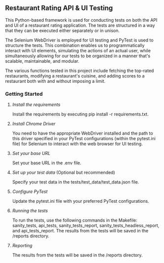 ## Restaurant Rating API & UI Testing

This Python-based framework is used for conducting tests on both the API and UI of a restaurant rating application. The tests are structured in a way that they can be executed either separately or in unison.

The Selenium WebDriver is employed for UI testing and PyTest is used to structure the tests. This combination enables us to programmatically interact with UI elements, simulating the actions of an actual user, while simultaneously allowing for our tests to be organized in a manner that's scalable, maintainable, and modular.

The various functions tested in this project include fetching the top-rated restaurants, modifying a restaurant's cuisine, and adding scores to a restaurant both with and without imposing a limit.
### Getting Started

1. *Install the requirements*
   
   Install the requirements by executing pip install -r requirements.txt.
3. *Install Chrome Driver*
   
    You need to have the appropriate WebDriver installed and the path to this driver specified in your PyTest configurations (within the pytest.ini file) for Selenium to interact with the web browser for UI testing.
2. *Set your base URL*
   
   Set your base URL in the .env file.
   
3. *Set up your test data* (Optional but recommended)
   
   Specify your test data in the tests/test_data/test_data.json file.
   
4. *Configure PyTest*
   
   Update the pytest.ini file with your preferred PyTest configurations.
     
5. *Running the tests*
   
   To run the tests, use the following commands in the Makefile: sanity_tests, api_tests, sanity_tests_report, sanity_tests_headless_report, and api_tests_report.
The results from the tests will be saved in the /reports directory.

6. *Reporting*
   
    The results from the tests will be saved in the /reports directory.
 
